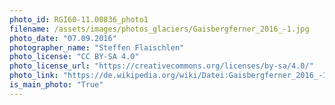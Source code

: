 ```yaml
---
photo_id: RGI60-11.00836_photo1
filename: /assets/images/photos_glaciers/Gaisbergferner_2016_-1.jpg
photo_date: "07.09.2016"
photographer_name: "Steffen Flaischlen"
photo_license: "CC BY-SA 4.0"
photo_license_url: "https://creativecommons.org/licenses/by-sa/4.0/"
photo_link: "https://de.wikipedia.org/wiki/Datei:Gaisbergferner_2016_-1.jpg"
is_main_photo: "True"
---
```

